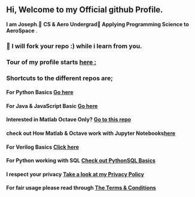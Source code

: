 ##  Hi, Welcome to my Official github Profile.

 **I am Joseph**.👀
 **CS & Aero Undergrad👋 Applying Programming Science to AeroSpace** .

  ###  🌱  I will fork your repo :) while i learn from you.

  ###  Tour of my profile starts <a href="https://github.com/josephkb87">here ;</a> 

 ###  Shortcuts to the different repos are; 

 ####   For Python Basics  <a href="https://github.com/josephkb87/PythonBasics"> Go here</a> 

 ####  For Java & JavaScript Basic <a href="https://github.com/josephkb87/Java_JS_Basics_n_Projects">Go here</a> 
  
  ####  Interested in Matlab Octave Only? <a href="https://github.com/josephkb87/Matlab_Octave">Go to this repo</a> 
  
  ####  check out How Matlab & Octave work with Jupyter Notebooks<a href="https://github.com/josephkb87/JuMatOct">here</a> 
  
  ####   For Verilog Basics <a href="https://github.com/josephkb87/VerilogBasics">Click here</a> 
  
####   For Python working with SQL <a href="https://github.com/josephkb87/PySQLDB">Check out PythonSQL Basics</a> 
 
  
####  I respect your privacy <a href="https://www.privacypolicygenerator.info/">Take a look at my Privacy Policy</a> 
  
  ####  For fair usage please read through <a href="https://www.termsandconditionsgenerator.com/live.php?token=KlLRN36WWN5xtwgjex6GHzRi595mJs7U">The Terms & Conditions</a> 

  <!---
  josephkb87/josephkb87 is a ✨ special ✨ repository because its `README.md` (this file) appears on your GitHub profile.
  You can click the Preview link to take a look at your changes.
  --->



